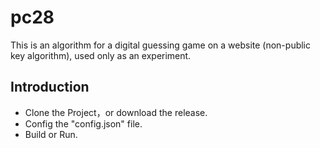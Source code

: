 # pc28

This is an algorithm for a digital guessing game on a website (non-public key algorithm), used only as an experiment.

## Introduction

* Clone the Project，or download the release.
* Config the "config.json" file.
* Build or Run.
